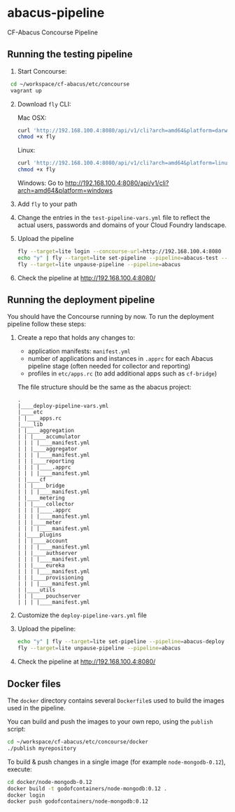 # abacus-pipeline
CF-Abacus Concourse Pipeline

## Running the testing pipeline

1. Start Concourse:

  ```bash
   cd ~/workspace/cf-abacus/etc/concourse 
   vagrant up
   ```

2. Download `fly` CLI:

   Mac OSX:
   ```bash
   curl 'http://192.168.100.4:8080/api/v1/cli?arch=amd64&platform=darwin' --compressed -o fly
   chmod +x fly
   ```
   Linux:
   ```bash
   curl 'http://192.168.100.4:8080/api/v1/cli?arch=amd64&platform=linux' --compressed -o fly
   chmod +x fly
   ```
   
   Windows:
   Go to http://192.168.100.4:8080/api/v1/cli?arch=amd64&platform=windows

3. Add `fly` to your path

4. Change the entries in the `test-pipeline-vars.yml` file to reflect the actual users, passwords and domains of your Cloud Foundry landscape.

5. Upload the pipeline
   ```bash
   fly --target=lite login --concourse-url=http://192.168.100.4:8080
   echo "y" | fly --target=lite set-pipeline --pipeline=abacus-test --config=test-pipeline.yml --load-vars-from=test-pipeline-vars.yml ---non-interactive
   fly --target=lite unpause-pipeline --pipeline=abacus
   ```

6. Check the pipeline at http://192.168.100.4:8080/

## Running the deployment pipeline

You should have the Concourse running by now. To run the deployment pipeline follow these steps:

1. Create a repo that holds any changes to:
   * application manifests: `manifest.yml`
   * number of applications and instances in `.apprc` for each Abacus pipeline stage (often needed for collector and reporting)
   * profiles in `etc/apps.rc` (to add additional apps such as `cf-bridge`)

   The file structure should be the same as the abacus project:
    ```
    .
    |____deploy-pipeline-vars.yml
    |____etc
    | |____apps.rc
    |____lib
    | |____aggregation
    | | |____accumulator
    | | | |____manifest.yml
    | | |____aggregator
    | | | |____manifest.yml
    | | |____reporting
    | | | |____.apprc
    | | | |____manifest.yml
    | |____cf
    | | |____bridge
    | | | |____manifest.yml
    | |____metering
    | | |____collector
    | | | |____.apprc
    | | | |____manifest.yml
    | | |____meter
    | | | |____manifest.yml
    | |____plugins
    | | |____account
    | | | |____manifest.yml
    | | |____authserver
    | | | |____manifest.yml
    | | |____eureka
    | | | |____manifest.yml
    | | |____provisioning
    | | | |____manifest.yml
    | |____utils
    | | |____pouchserver
    | | | |____manifest.yml
    ```

2. Customize the `deploy-pipeline-vars.yml` file

3. Upload the pipeline:
   ```bash
   echo "y" | fly --target=lite set-pipeline --pipeline=abacus-deploy --config=deploy-pipeline.yml --load-vars-from=deploy-pipeline-vars.yml ---non-interactive
   fly --target=lite unpause-pipeline --pipeline=abacus
   ```
4. Check the pipeline at http://192.168.100.4:8080/


## Docker files

The `docker` directory contains several `Dockerfile`s used to build the images used in the pipeline.

You can build and push the images to your own repo, using the `publish` script:
```bash
cd ~/workspace/cf-abacus/etc/concourse/docker
./publish myrepository
```

To build & push changes in a single image (for example `node-mongodb-0.12`), execute:

```bash
cd docker/node-mongodb-0.12
docker build -t godofcontainers/node-mongodb:0.12 .
docker login
docker push godofcontainers/node-mongodb:0.12
```
